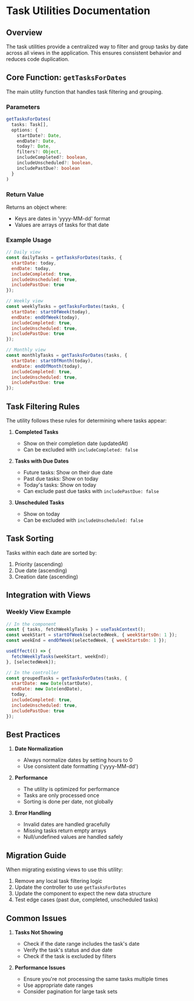 # Task Utilities Documentation

## Overview

The task utilities provide a centralized way to filter and group tasks by date across all views in the application. This ensures consistent behavior and reduces code duplication.

## Core Function: `getTasksForDates`

The main utility function that handles task filtering and grouping.

### Parameters

```typescript
getTasksForDates(
  tasks: Task[],
  options: {
    startDate?: Date,
    endDate?: Date,
    today?: Date,
    filters?: Object,
    includeCompleted?: boolean,
    includeUnscheduled?: boolean,
    includePastDue?: boolean
  }
)
```

### Return Value

Returns an object where:
- Keys are dates in 'yyyy-MM-dd' format
- Values are arrays of tasks for that date

### Example Usage

```javascript
// Daily view
const dailyTasks = getTasksForDates(tasks, {
  startDate: today,
  endDate: today,
  includeCompleted: true,
  includeUnscheduled: true,
  includePastDue: true
});

// Weekly view
const weeklyTasks = getTasksForDates(tasks, {
  startDate: startOfWeek(today),
  endDate: endOfWeek(today),
  includeCompleted: true,
  includeUnscheduled: true,
  includePastDue: true
});

// Monthly view
const monthlyTasks = getTasksForDates(tasks, {
  startDate: startOfMonth(today),
  endDate: endOfMonth(today),
  includeCompleted: true,
  includeUnscheduled: true,
  includePastDue: true
});
```

## Task Filtering Rules

The utility follows these rules for determining where tasks appear:

1. **Completed Tasks**
   - Show on their completion date (updatedAt)
   - Can be excluded with `includeCompleted: false`

2. **Tasks with Due Dates**
   - Future tasks: Show on their due date
   - Past due tasks: Show on today
   - Today's tasks: Show on today
   - Can exclude past due tasks with `includePastDue: false`

3. **Unscheduled Tasks**
   - Show on today
   - Can be excluded with `includeUnscheduled: false`

## Task Sorting

Tasks within each date are sorted by:
1. Priority (ascending)
2. Due date (ascending)
3. Creation date (ascending)

## Integration with Views

### Weekly View Example

```javascript
// In the component
const { tasks, fetchWeeklyTasks } = useTaskContext();
const weekStart = startOfWeek(selectedWeek, { weekStartsOn: 1 });
const weekEnd = endOfWeek(selectedWeek, { weekStartsOn: 1 });

useEffect(() => {
  fetchWeeklyTasks(weekStart, weekEnd);
}, [selectedWeek]);

// In the controller
const groupedTasks = getTasksForDates(tasks, {
  startDate: new Date(startDate),
  endDate: new Date(endDate),
  today,
  includeCompleted: true,
  includeUnscheduled: true,
  includePastDue: true
});
```

## Best Practices

1. **Date Normalization**
   - Always normalize dates by setting hours to 0
   - Use consistent date formatting ('yyyy-MM-dd')

2. **Performance**
   - The utility is optimized for performance
   - Tasks are only processed once
   - Sorting is done per date, not globally

3. **Error Handling**
   - Invalid dates are handled gracefully
   - Missing tasks return empty arrays
   - Null/undefined values are handled safely

## Migration Guide

When migrating existing views to use this utility:

1. Remove any local task filtering logic
2. Update the controller to use `getTasksForDates`
3. Update the component to expect the new data structure
4. Test edge cases (past due, completed, unscheduled tasks)

## Common Issues

1. **Tasks Not Showing**
   - Check if the date range includes the task's date
   - Verify the task's status and due date
   - Check if the task is excluded by filters

2. **Performance Issues**
   - Ensure you're not processing the same tasks multiple times
   - Use appropriate date ranges
   - Consider pagination for large task sets